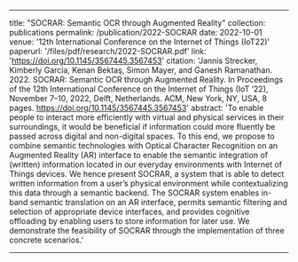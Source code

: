 ---

title: "SOCRAR: Semantic OCR through Augmented Reality"
collection: publications
permalink: /publication/2022-SOCRAR
date: 2022-10-01
venue: '12th International Conference on the Internet of Things (IoT22)'
paperurl: '/files/pdf/research/2022-SOCRAR.pdf'
link: 'https://doi.org/10.1145/3567445.3567453'
citation: 'Jannis Strecker, Kimberly García, Kenan Bektaş, Simon Mayer, and Ganesh Ramanathan. 2022. SOCRAR: Semantic OCR through Augmented Reality. In Proceedings of the 12th International Conference on the Internet of Things (IoT ’22), November 7–10, 2022, Delft, Netherlands. ACM, New York, NY, USA, 8 pages. https://doi.org/10.1145/3567445.3567453'
abstract: 'To enable people to interact more efficiently with virtual and physical services in their surroundings, it would be beneficial if information could more fluently be passed across digital and non-digital spaces. To this end, we propose to combine semantic technologies with Optical Character Recognition on an Augmented Reality (AR) interface to enable the semantic integration of (written) information located in our everyday environments with Internet of Things devices. We hence present SOCRAR, a system that is able to detect written information from a user’s physical environment while contextualizing this data through a semantic backend. The SOCRAR system enables in-band semantic translation on an AR interface, permits semantic filtering and selection of appropriate device interfaces, and provides cognitive offloading by enabling users to store information for later use. We demonstrate the feasibility of SOCRAR through the implementation of three concrete scenarios.'

---